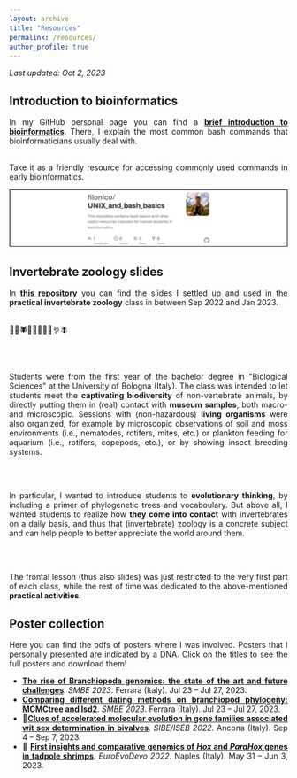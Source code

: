 ```yaml
---
layout: archive
title: "Resources"
permalink: /resources/
author_profile: true
---
```


*Last updated: Oct 2, 2023*

## Introduction to bioinformatics

<div style="text-align: justify">
In my GitHub personal page you can find a <b><a href="https://github.com/filonico/UNIX_and_bash_basics">brief introduction to bioinformatics</a></b>. There, I explain the most common bash commands that bioinformaticians usually deal with.
      
<br />
<br />

Take it as a friendly resource for accessing commonly used commands in early bioinformatics.
</div>

[![bash github tutorial](/images/bashTutorial_preview.png)](https://github.com/filonico/UNIX_and_bash_basics)


## Invertebrate zoology slides

<div style="text-align: justify">
In <b><a href="https://drive.google.com/drive/folders/1Vz8-VQQ6qxYCR_4ogqrV-s6o9-4FaFsh?usp=sharing">this repository</a></b> you can find the slides I settled up and used in the <b>practical invertebrate zoology</b> class in between Sep 2022 and Jan 2023.
      
<br />
<br />

🪸🐙🕷️🦑🦪🦂🐌🐜🪱🪰
      
<br />
<br />

Students were from the first year of the bachelor degree in "Biological Sciences" at the University of Bologna (Italy). The class was intended to let students meet the <b>captivating biodiversity</b> of non-vertebrate animals, by directly putting them in (real) contact with <b>museum samples</b>, both macro- and microscopic. Sessions with (non-hazardous) <b>living organisms</b> were also organized, for example by microscopic observations of soil and moss environments (i.e., nematodes, rotifers, mites, etc.) or plankton feeding for aquarium (i.e., rotifers, copepods, etc.), or by showing insect breeding systems.
      
<br />
<br />

In particular, I wanted to introduce students to <b>evolutionary thinking</b>, by including a primer of phylogenetic trees and vocaboulary. But above all, I wanted students to realize how <b>they come into contact</b> with invertebrates on a daily basis, and thus that (invertebrate) zoology is a concrete subject and can help people to better appreciate the world around them.
      
<br />
<br />

The frontal lesson (thus also slides) was just restricted to the very first part of each class, while the rest of time was dedicated to the above-mentioned <b>practical activities</b>.

</div>

## Poster collection

<div style="text-align: justify">
Here you can find the pdfs of posters where I was involved. Posters that I personally presented are indicated by a DNA. Click on the titles to see the full posters and download them!

<ul>
<li><b><a href="https://www.dropbox.com/scl/fi/ow656z01n0angxgva9mi6/poster_genomeStasis_branchiopoda.png?rlkey=h8ft56bko507ifu4onv5zvzgy&dl=0">The rise of Branchiopoda genomics: the state of the art and future challenges</a></b>. <i>SMBE 2023</i>. Ferrara (Italy). Jul 23 – Jul 27, 2023.</li>

<li><b><a href="https://www.dropbox.com/scl/fi/prgmeklrss49mmag6ektg/poster_MCMCtree_branchiopoda.png?rlkey=pagr87kmh4wnnaajiuerd19y6&dl=0">Comparing different dating methods on branchiopod phylogeny: MCMCtree and lsd2</a></b>. <i>SMBE 2023</i>. Ferrara (Italy). Jul 23 – Jul 27, 2023.</li>

<li>🧬<b><a href="https://www.dropbox.com/s/mnnv02fmke5gzum/poster_SRG_bivalvia.png?dl=0">Clues of accelerated molecular evolution in gene families associated wit sex determination in bivalves</a></b>. <i>SIBE/ISEB 2022</i>. Ancona (Italy). Sep 4 – Sep 7, 2023.

<li>🧬 <b><a href="https://www.dropbox.com/s/801icyhy6pjq7l6/poster_HPHG_branchiopoda.png?dl=0">First insights and comparative genomics of <i>Hox</i> and <i>ParaHox</i> genes in tadpole shrimps</a></b>. <i>EuroEvoDevo 2022</i>. Naples (Italy). May 31 – Jun 3, 2023.
</ul>
</div>